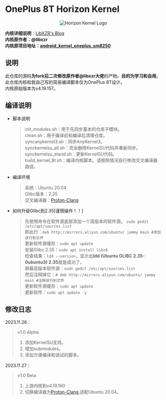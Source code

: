 # OnePlus 8T Horizon Kernel  

<div align="center">
<img src="https://blog.xzr.moe/usr/uploads/2023/06/239314569.png" alt="Horizon Kernel Logo"> 
</div>

**内核详细说明**：[LibXZR's Blog](https://blog.xzr.moe/archives/313/)  
**内核原作者：@libxzr**   
**内核原项目地址：[android_kernel_oneplus_sm8250](https://github.com/libxzr/android_kernel_oneplus_sm8250)**   

## 说明  
此仓库的源码**为fork后二次修改原作者@libxzr大佬**的产物。**目的为学习和自用**。  
此仓库内核和我自己写的简易编译脚本仅为OnePlus 8T设计。  
内核原始版本为v4.19.157。  

## 编译说明
+ 脚本说明
  > init_modules.sh：用于先同步基本的仓库子模块。  
  > clean.sh：用于编译前和编译后清理仓库。  
  > syncanykernel3.sh：同步AnyKernel3。  
  > synckernelsu_all.sh：完全删除KernelSU代码并重新同步。  
  > synckernelsu_stand.sh：更新KernelSU代码。  
  > build_kernel_8t.sh：编译内核脚本。请按照情况自行修改交叉编译器路径。  
+ 编译环境  
  > 系统：Ubuntu 20.04  
  > Glibc版本：2.35  
  > 交叉编译器：[Proton-Clang](https://github.com/kdrag0n/proton-clang)  
+ 如何升级Glibc到2.35[谨慎操作！！]    
  > 先使用命令在软件源底部添加一个高版本的软件源。 ```sudo gedit /etc/apt/sources.list```    
  > 即此行：```deb http://mirrors.aliyun.com/ubuntu/ jammy main #添加该行到文件```  
  > 更新软件源缓存：```sudo apt update```  
  > 安装Glibc 2.35：```sudo apt install libc6```  
  > 检查结果：```ldd --version```，显示出**ldd (Ubuntu GLIBC 2.35-0ubuntu3) 2.35**就是成功了。  
  > 屏蔽高版本软件源：```sudo gedit /etc/apt/sources.list```  
  > 然后注释掉它：```# deb http://mirrors.aliyun.com/ubuntu/ jammy main #注释该行到文件```  
  > 更新软件源缓存：```sudo apt update```  
  > 更新软件：```sudo apt update -y```  
  


## 修改日志

2023.11.26：  
 > v1.0 Alpha
 > 1. 添加KernelSU支持。
 > 2. 增加submodules。
 > 3. 添加方便编译和调试的脚本。
  
2023.11.27：  
> v1.0 Beta
> 1. 上游内核到v4.19.160  
> 2. 切换编译器为[Proton-Clang](https://github.com/kdrag0n/proton-clang),适配Ubuntu 20.04。  